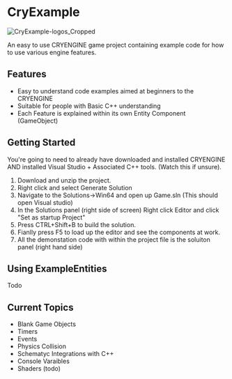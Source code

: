 # CryExample
![CryExample-logos_Cropped](https://github.com/OMANOMNOM/CryExample/assets/7152569/db2edcf2-f102-4cd9-8df6-3b829db24ab1)


An easy to use CRYENGINE game project containing example code for how to use various engine features. 

## Features

- Easy to understand code examples aimed at beginners to the CRYENGINE
- Suitable for people with Basic C++ understanding
- Each Feature is explained within its own Entity Component (GameObject)


## Getting Started

You're going to need to already have downloaded and installed CRYENGINE AND installed Visual Studio + Associated C++ tools. (Watch this if unsure). 

1. Download and unzip the project.
2. Right click and select Generate Solution
3. Navigate to the Solutions->Win64 and open up Game.sln (This should open Visual studio)
4. In the Solutions panel (right side of screen) Right click Editor and click "Set as startup Project"
5. Press CTRL+Shift+B to build the solution.
6. Fianlly press F5 to load up the editor and see the components at work.
7. All the demonstation code with within the project file is the soluiton panel (right hand side)

## Using ExampleEntities

Todo

## Current Topics

- Blank Game Objects
- Timers
- Events
- Physics Collision
- Schematyc Integrations with C++
- Console Varaibles
- Shaders (todo)


